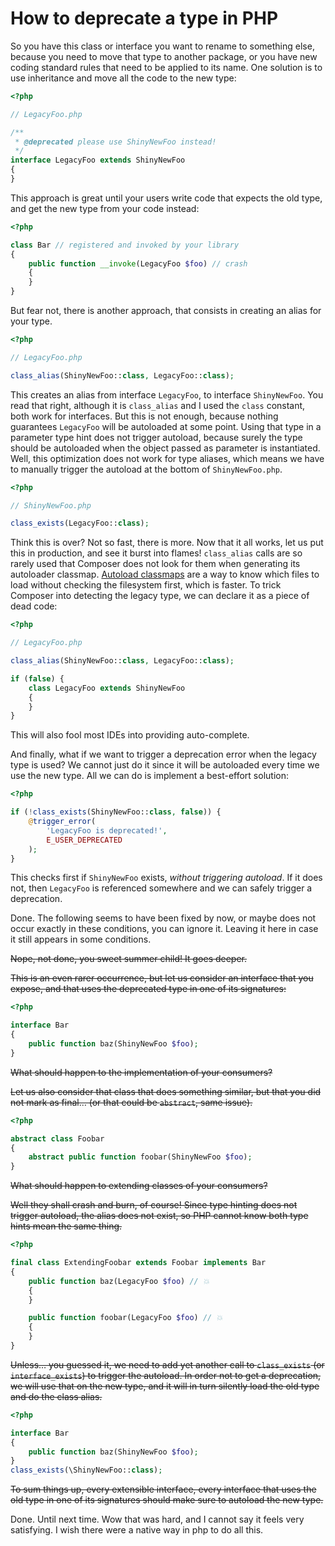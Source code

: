 # How to deprecate a type in PHP

So you have this class or interface you want to rename to something else,
because you need to move that type to another package, or you have new coding
standard rules that need to be applied to its name. One solution is to use
inheritance and move all the code to the new type:

```php
<?php

// LegacyFoo.php

/**
 * @deprecated please use ShinyNewFoo instead!
 */
interface LegacyFoo extends ShinyNewFoo
{
}
```

This approach is great until your users write code that expects the old type,
and get the new type from your code instead:

```php
<?php

class Bar // registered and invoked by your library
{
    public function __invoke(LegacyFoo $foo) // crash
    {
    }
}
```

But fear not, there is another approach, that consists in creating an alias for
your type.

```php
<?php

// LegacyFoo.php

class_alias(ShinyNewFoo::class, LegacyFoo::class);
```

This creates an alias from interface `LegacyFoo`, to interface `ShinyNewFoo`.
You read that right, although it is `class_alias` and I used the `class`
constant, both work for interfaces. But this is not enough, because nothing
guarantees `LegacyFoo` will be autoloaded at some point. Using that type in a
parameter type hint does not trigger autoload, because surely the type should
be autoloaded when the object passed as parameter is instantiated. Well, this
optimization does not work for type aliases, which means we have to manually
trigger the autoload at the bottom of `ShinyNewFoo.php`.

```php
<?php

// ShinyNewFoo.php

class_exists(LegacyFoo::class);
```

Think this is over? Not so fast, there is more. Now that it all works, let us
put this in production, and see it burst into flames! `class_alias` calls are
so rarely used that Composer does not look for them when generating its
autoloader classmap. [Autoload
classmaps](https://getcomposer.org/doc/articles/autoloader-optimization.md) are
a way to know which files to load without checking the filesystem first, which
is faster. To trick Composer into detecting the legacy type, we can declare it
as a piece of dead code:

```php
<?php

// LegacyFoo.php

class_alias(ShinyNewFoo::class, LegacyFoo::class);

if (false) {
    class LegacyFoo extends ShinyNewFoo
    {
    }
}
```

This will also fool most IDEs into providing auto-complete.

And finally, what if we want to trigger a deprecation error when the legacy
type is used? We cannot just do it since it will be autoloaded every time we
use the new type. All we can do is implement a best-effort solution:

```php
<?php

if (!class_exists(ShinyNewFoo::class, false)) {
    @trigger_error(
        'LegacyFoo is deprecated!',
        E_USER_DEPRECATED
    );
}
```

This checks first if `ShinyNewFoo` exists, *without triggering autoload*. If it
does not, then `LegacyFoo` is referenced somewhere and we can safely trigger a
deprecation.

Done. The following seems to have been fixed by now, or maybe does not occur
exactly in these conditions, you can ignore it. Leaving it here in case it
still appears in some conditions.

~~Nope, not done, you sweet summer child! It goes deeper.~~

~~This is an even rarer occurrence, but let us consider an interface that you
expose, and that uses the deprecated type in one of its signatures:~~

```php
<?php

interface Bar
{
    public function baz(ShinyNewFoo $foo);
}
```

~~What should happen to the implementation of your consumers?~~

~~Let us also consider that class that does something similar, but that you did
not mark as final… (or that could be `abstract`, same issue).~~

```php
<?php

abstract class Foobar
{
    abstract public function foobar(ShinyNewFoo $foo);
}
```

~~What should happen to extending classes of your consumers?~~

~~Well they shall crash and burn, of course! Since type hinting does not trigger
autoload, the alias does not exist, so PHP cannot know both type hints mean the
same thing.~~

```php
<?php

final class ExtendingFoobar extends Foobar implements Bar
{
    public function baz(LegacyFoo $foo) // 💥
    {
    }

    public function foobar(LegacyFoo $foo) // 💥
    {
    }
}
```

~~Unless… you guessed it, we need to add yet another call to `class_exists` (or
`interface_exists`) to trigger the autoload. In order not to get a deprecation,
we will use that on the new type, and it will in turn silently load the old
type and do the class alias.~~

```php
<?php

interface Bar
{
    public function baz(ShinyNewFoo $foo);
}
class_exists(\ShinyNewFoo::class);
```

~~To sum things up, every extensible interface, every interface that uses the old
type in one of its signatures should make sure to autoload the new type.~~

Done. Until next time. Wow that was hard, and I cannot say it feels very
satisfying. I wish there were a native way in php to do all this.
